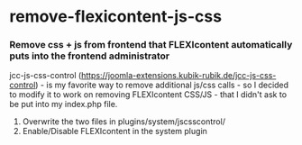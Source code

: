 # remove-flexicontent-js-css
### Remove css + js from frontend that FLEXIcontent automatically puts into the frontend administrator

jcc-js-css-control (https://joomla-extensions.kubik-rubik.de/jcc-js-css-control) - 
is my favorite way to remove additional js/css calls - so I decided to modify it to work on removing 
FLEXIcontent CSS/JS - that I didn't ask to be put into my index.php file.

1. Overwrite the two files in plugins/system/jscsscontrol/
2. Enable/Disable FLEXIcontent in the system plugin

